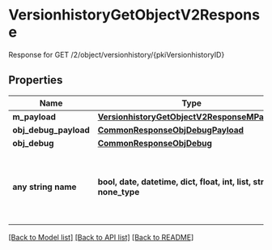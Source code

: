 # VersionhistoryGetObjectV2Response

Response for GET /2/object/versionhistory/{pkiVersionhistoryID}

## Properties
Name | Type | Description | Notes
------------ | ------------- | ------------- | -------------
**m_payload** | [**VersionhistoryGetObjectV2ResponseMPayload**](VersionhistoryGetObjectV2ResponseMPayload.md) |  | 
**obj_debug_payload** | [**CommonResponseObjDebugPayload**](CommonResponseObjDebugPayload.md) |  | [optional] 
**obj_debug** | [**CommonResponseObjDebug**](CommonResponseObjDebug.md) |  | [optional] 
**any string name** | **bool, date, datetime, dict, float, int, list, str, none_type** | any string name can be used but the value must be the correct type | [optional]

[[Back to Model list]](../README.md#documentation-for-models) [[Back to API list]](../README.md#documentation-for-api-endpoints) [[Back to README]](../README.md)


